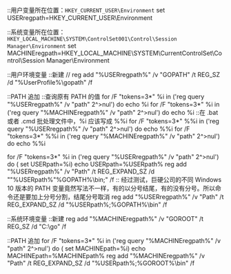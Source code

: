 ::用户变量所在位置：`HKEY_CURRENT_USER\Environment`
set USERregpath=HKEY_CURRENT_USER\Environment

::系统变量所在位置：`HKEY_LOCAL_MACHINE\SYSTEM\ControlSet001\Control\Session Manager\Environment`
set MACHINEregpath=HKEY_LOCAL_MACHINE\SYSTEM\CurrentControlSet\Control\Session Manager\Environment

::用户环境变量
::新建
// 
reg add "%USERregpath%" /v "GOPATH" /t REG_SZ /d "%UserProfile%\gopath" /f

::PATH 追加
::查询原有 PATH 的值
for /F "tokens=3*" %i in ('reg query "%USERregpath%" /v "path" 2^>nul') do echo %i
for /F "tokens=3*" %i in ('reg query "%MACHINEregpath%" /v "path" 2^>nul') do echo %i
::在 .bat 或者 .cmd 批处理文件中，%i 应该写成 %%i
for /F "tokens=3*" %%i in ('reg query "%USERregpath%" /v "path" 2^>nul') do echo %%i
for /F "tokens=3*" %%i in ('reg query "%MACHINEregpath%" /v "path" 2^>nul') do echo %%i

for /F "tokens=3*" %i in ('reg query "%USERregpath%" /v "path" 2^>nul') do ( set USERpath=%i)
echo USERpath=%USERpath%
reg add "%USERregpath%" /v "Path" /t REG_EXPAND_SZ /d ""%USERpath%"%GOPATH%\bin;" /f
:: 经过测试，巨硬公司的不同 Windows 10 版本的 PATH 变量竟然写法不一样，有的以分号结尾，有的没有分号。所以命令还是要加上分号分割，结尾分号取消
reg add "%USERregpath%" /v "Path" /t REG_EXPAND_SZ /d "%USERpath%;%GOPATH%\bin" /f

::系统环境变量
::新建
reg add "%MACHINEregpath%" /v "GOROOT" /t REG_SZ /d "C:\go" /f

::PATH 追加
for /F "tokens=3*" %i in ('reg query "%MACHINEregpath%" /v "path" 2^>nul') do ( set MACHINEpath=%i)
echo MACHINEpath=%MACHINEpath%
reg add "%MACHINEregpath%" /v "Path" /t REG_EXPAND_SZ /d "%USERpath%;%GOROOT%\bin" /f